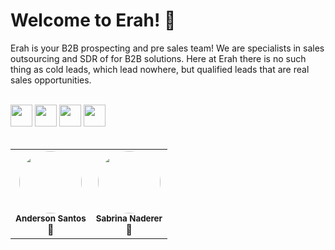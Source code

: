
<h1>Welcome to Erah! 🚀</h1>

Erah is your B2B prospecting and pre sales team! We are specialists in sales outsourcing and SDR of for B2B solutions. Here at Erah there is no such thing as cold leads, which lead nowhere, but qualified leads that are real sales opportunities.
<br>
<br>
<div>
  <a href="https://www.instagram.com/go_erah/" target="_blank"><img src="https://upload.wikimedia.org/wikipedia/commons/a/a5/Instagram_icon.png" target="_blank" width=35px></a>
  <a href="https://www.linkedin.com/company/goerah/" target="_blank"><img src="https://upload.wikimedia.org/wikipedia/commons/thumb/c/ca/LinkedIn_logo_initials.png/640px-LinkedIn_logo_initials.png" target="_blank" width=35px></a>
  <a href="mailto:contato@goerah.com" target="_blank"><img src="https://cdn-icons-png.flaticon.com/512/552/552486.png" target="_blank" width=35px></a>
  <a href="https://www.goerah.com/?lang=pt" target="_blank"><img src="https://www.freepnglogos.com/uploads/logo-website-png/logo-website-website-icon-with-png-and-vector-format-for-unlimited-22.png" target="_blank" width=35px></a>
 </div>
 <br>
 <table>
  <tr>
    <td align="center"><img style="border-radius: 50%;" src="https://avatars.githubusercontent.com/u/102304472?v=4" width="100px;" alt=""/><br /><sub><b>Anderson Santos</b></sub><br />🚀</td>
    <td align="center"><img style="border-radius: 50%;" src="https://avatars.githubusercontent.com/u/95416508?v=4" width="100px;" alt=""/><br /><sub><b>Sabrina Naderer</b></sub><br />🚀</td>
    
    

</table>
  
